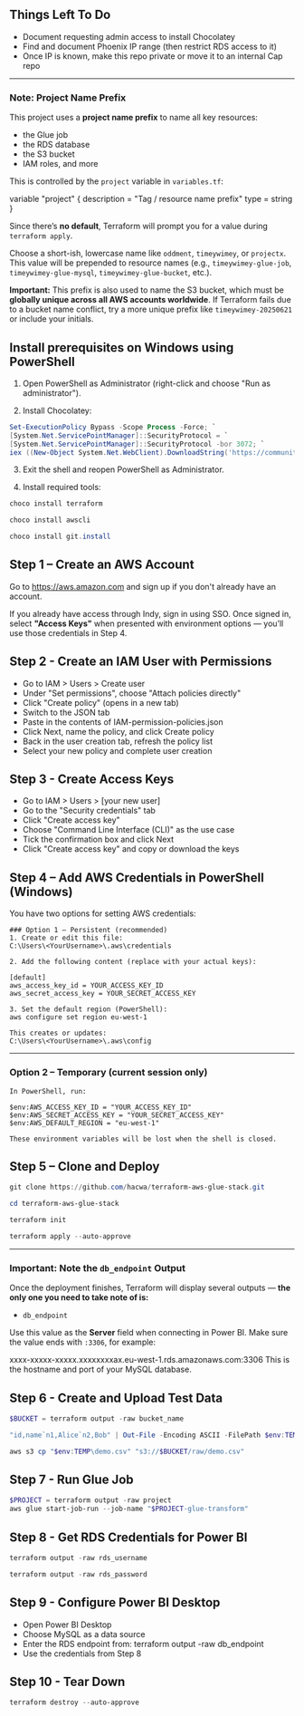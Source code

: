 ## Things Left To Do

- Document requesting admin access to install Chocolatey
- Find and document Phoenix IP range (then restrict RDS access to it)
- Once IP is known, make this repo private or move it to an internal Cap repo


---
### Note: Project Name Prefix

This project uses a **project name prefix** to name all key resources:

- the Glue job
- the RDS database
- the S3 bucket
- IAM roles, and more

This is controlled by the `project` variable in `variables.tf`:

variable "project" {
  description = "Tag / resource name prefix"
  type        = string
}

Since there’s **no default**, Terraform will prompt you for a value during `terraform apply`.

Choose a short-ish, lowercase name like `oddment`, `timeywimey`, or `projectx`.
This value will be prepended to resource names (e.g., `timeywimey-glue-job`, `timeywimey-glue-mysql`, `timeywimey-glue-bucket`, etc.).

**Important:**
This prefix is also used to name the S3 bucket, which must be **globally unique across all AWS accounts worldwide**.
If Terraform fails due to a bucket name conflict, try a more unique prefix like `timeywimey-20250621` or include your initials.


## Install prerequisites on Windows using PowerShell

1. Open PowerShell as Administrator (right-click and choose "Run as administrator").

2. Install Chocolatey:

```powershell
Set-ExecutionPolicy Bypass -Scope Process -Force; `
[System.Net.ServicePointManager]::SecurityProtocol = `
[System.Net.ServicePointManager]::SecurityProtocol -bor 3072; `
iex ((New-Object System.Net.WebClient).DownloadString('https://community.chocolatey.org/install.ps1'))
```

3. Exit the shell and reopen PowerShell as Administrator.

4. Install required tools:

```powershell
choco install terraform
```

```powershell
choco install awscli
```

```powershell
choco install git.install
```

## Step 1 – Create an AWS Account

Go to https://aws.amazon.com and sign up if you don't already have an account.

If you already have access through Indy, sign in using SSO.
Once signed in, select **"Access Keys"** when presented with environment options —
you’ll use those credentials in Step 4.

## Step 2 - Create an IAM User with Permissions

- Go to IAM > Users > Create user
- Under "Set permissions", choose "Attach policies directly"
- Click "Create policy" (opens in a new tab)
- Switch to the JSON tab
- Paste in the contents of IAM-permission-policies.json
- Click Next, name the policy, and click Create policy
- Back in the user creation tab, refresh the policy list
- Select your new policy and complete user creation

## Step 3 - Create Access Keys

- Go to IAM > Users > [your new user]
- Go to the "Security credentials" tab
- Click "Create access key"
- Choose "Command Line Interface (CLI)" as the use case
- Tick the confirmation box and click Next
- Click "Create access key" and copy or download the keys

## Step 4 – Add AWS Credentials in PowerShell (Windows)

You have two options for setting AWS credentials:

    ### Option 1 – Persistent (recommended)
    1. Create or edit this file:
    C:\Users\<YourUsername>\.aws\credentials

    2. Add the following content (replace with your actual keys):

    [default]
    aws_access_key_id = YOUR_ACCESS_KEY_ID
    aws_secret_access_key = YOUR_SECRET_ACCESS_KEY

    3. Set the default region (PowerShell):
    aws configure set region eu-west-1

    This creates or updates:
    C:\Users\<YourUsername>\.aws\config

---

### Option 2 – Temporary (current session only)

    In PowerShell, run:

    $env:AWS_ACCESS_KEY_ID = "YOUR_ACCESS_KEY_ID"
    $env:AWS_SECRET_ACCESS_KEY = "YOUR_SECRET_ACCESS_KEY"
    $env:AWS_DEFAULT_REGION = "eu-west-1"

    These environment variables will be lost when the shell is closed.


## Step 5 – Clone and Deploy

```powershell
git clone https://github.com/hacwa/terraform-aws-glue-stack.git
```

```powershell
cd terraform-aws-glue-stack
```

```powershell
terraform init
```

```powershell
terraform apply --auto-approve
```


---

### Important: Note the `db_endpoint` Output

Once the deployment finishes, Terraform will display several outputs — **the only one you need to take note of is:**

- `db_endpoint`

Use this value as the **Server** field when connecting in Power BI.
Make sure the value ends with `:3306`, for example:

xxxx-xxxxx-xxxxx.xxxxxxxxax.eu-west-1.rds.amazonaws.com:3306
This is the hostname and port of your MySQL database.

## Step 6 - Create and Upload Test Data

```powershell
$BUCKET = terraform output -raw bucket_name
```

```powershell
"id,name`n1,Alice`n2,Bob" | Out-File -Encoding ASCII -FilePath $env:TEMP\demo.csv
```

```powershell
aws s3 cp "$env:TEMP\demo.csv" "s3://$BUCKET/raw/demo.csv"
```


## Step 7 - Run Glue Job

```powershell
$PROJECT = terraform output -raw project
aws glue start-job-run --job-name "$PROJECT-glue-transform"
```

## Step 8 - Get RDS Credentials for Power BI

```powershell
terraform output -raw rds_username
```

```powershell
terraform output -raw rds_password
```


## Step 9 - Configure Power BI Desktop

- Open Power BI Desktop
- Choose MySQL as a data source
- Enter the RDS endpoint from: terraform output -raw db_endpoint
- Use the credentials from Step 8

## Step 10 - Tear Down

```powershell
terraform destroy --auto-approve
```
